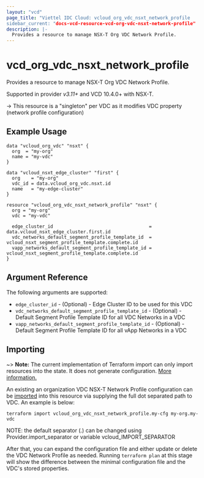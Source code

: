 ```yaml
---
layout: "vcd"
page_title: "Viettel IDC Cloud: vcloud_org_vdc_nsxt_network_profile
sidebar_current: "docs-vcd-resource-vcd-org-vdc-nsxt-network-profile"
description: |-
  Provides a resource to manage NSX-T Org VDC Network Profile.
---
```


# vcd\_org\_vdc\_nsxt\_network\_profile

Provides a resource to manage NSX-T Org VDC Network Profile.

Supported in provider *v3.11+* and VCD 10.4.0+ with NSX-T.

-> This resource is a "singleton" per VDC as it modifies VDC property (network profile
configuration)

## Example Usage

```hcl
data "vcloud_org_vdc" "nsxt" {
  org  = "my-org"
  name = "my-vdc"
}

data "vcloud_nsxt_edge_cluster" "first" {
  org    = "my-org"
  vdc_id = data.vcloud_org_vdc.nsxt.id
  name   = "my-edge-cluster"
}

resource "vcloud_org_vdc_nsxt_network_profile" "nsxt" {
  org = "my-org"
  vdc = "my-vdc"

  edge_cluster_id                                   = data.vcloud_nsxt_edge_cluster.first.id
  vdc_networks_default_segment_profile_template_id  = vcloud_nsxt_segment_profile_template.complete.id
  vapp_networks_default_segment_profile_template_id = vcloud_nsxt_segment_profile_template.complete.id
}
```

## Argument Reference

The following arguments are supported:

* `edge_cluster_id` - (Optional) - Edge Cluster ID to be used for this VDC
* `vdc_networks_default_segment_profile_template_id` - (Optional) - Default Segment Profile
  Template ID for all VDC Networks in a VDC
* `vapp_networks_default_segment_profile_template_id` - (Optional) - Default Segment Profile
  Template ID for all vApp Networks in a VDC


## Importing


~> **Note:** The current implementation of Terraform import can only import resources into the state.
It does not generate configuration. [More information.](https://www.terraform.io/docs/import/)

An existing an organization VDC NSX-T Network Profile configuration can be [imported][docs-import] into
this resource via supplying the full dot separated path to VDC. An example is below:

```
terraform import vcloud_org_vdc_nsxt_network_profile.my-cfg my-org.my-vdc
```

NOTE: the default separator (.) can be changed using Provider.import_separator or variable vcloud_IMPORT_SEPARATOR

[docs-import]:https://www.terraform.io/docs/import/

After that, you can expand the configuration file and either update or delete the VDC Network
Profile as needed. Running `terraform plan` at this stage will show the difference between the
minimal configuration file and the VDC's stored properties.

